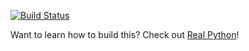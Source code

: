 [![Build Status](https://travis-ci.org/Stamates/flasktaskr_project.svg?branch=master)](https://travis-ci.org/Stamates/flasktaskr_project)

Want to learn how to build this? Check out [Real Python](https://realpython.com)!